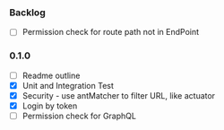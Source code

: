 ### Backlog
* [ ] Permission check for route path not in EndPoint

### 0.1.0
* [ ] Readme outline 
* [x] Unit and Integration Test
* [X] Security - use antMatcher to filter URL, like actuator
* [X] Login by token
* [ ] Permission check for GraphQL